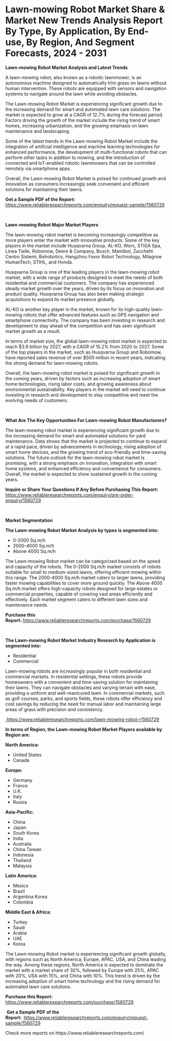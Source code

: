 <p><h1>Lawn-mowing Robot Market Share & Market New Trends Analysis Report By Type, By Application, By End-use, By Region, And Segment Forecasts, 2024 - 2031</h1></p><p><strong>Lawn-mowing Robot Market Analysis and Latest Trends</strong></p>
<p><p>A lawn-mowing robot, also known as a robotic lawnmower, is an autonomous machine designed to automatically trim grass on lawns without human intervention. These robots are equipped with sensors and navigation systems to navigate around the lawn while avoiding obstacles.</p><p>The Lawn-mowing Robot Market is experiencing significant growth due to the increasing demand for smart and automated lawn care solutions. The market is expected to grow at a CAGR of 12.7% during the forecast period. Factors driving the growth of the market include the rising trend of smart homes, increasing urbanization, and the growing emphasis on lawn maintenance and landscaping.</p><p>Some of the latest trends in the Lawn-mowing Robot Market include the integration of artificial intelligence and machine learning technologies for enhanced performance, the development of multi-functional robots that can perform other tasks in addition to mowing, and the introduction of connected and IoT-enabled robotic lawnmowers that can be controlled remotely via smartphone apps.</p><p>Overall, the Lawn-mowing Robot Market is poised for continued growth and innovation as consumers increasingly seek convenient and efficient solutions for maintaining their lawns.</p></p>
<p><strong>Get a Sample PDF of the Report:&nbsp;</strong> <a href="https://www.reliableresearchreports.com/enquiry/request-sample/1560729">https://www.reliableresearchreports.com/enquiry/request-sample/1560729</a></p>
<p>&nbsp;</p>
<p><strong>Lawn-mowing Robot Major Market Players</strong></p>
<p><p>The lawn-mowing robot market is becoming increasingly competitive as more players enter the market with innovative products. Some of the key players in the market include Husqvarna Group, AL-KO, Worx, STIGA Spa, Linea Tielle, Robomow, Deere & Company, Bosch, Mamibot, Zucchetti Centro Sistemi, Belrobotics, Hangzhou Favor Robot Technology, Milagrow HumanTech, STIHL, and Honda.</p><p>Husqvarna Group is one of the leading players in the lawn-mowing robot market, with a wide range of products designed to meet the needs of both residential and commercial customers. The company has experienced steady market growth over the years, driven by its focus on innovation and product quality. Husqvarna Group has also been making strategic acquisitions to expand its market presence globally.</p><p>AL-KO is another key player in the market, known for its high-quality lawn-mowing robots that offer advanced features such as GPS navigation and smartphone connectivity. The company has been investing in research and development to stay ahead of the competition and has seen significant market growth as a result.</p><p>In terms of market size, the global lawn-mowing robot market is expected to reach $3.9 billion by 2027, with a CAGR of 15.2% from 2020 to 2027. Some of the top players in the market, such as Husqvarna Group and Robomow, have reported sales revenue of over $500 million in recent years, indicating the strong demand for lawn-mowing robots.</p><p>Overall, the lawn-mowing robot market is poised for significant growth in the coming years, driven by factors such as increasing adoption of smart home technologies, rising labor costs, and growing awareness about environmental sustainability. Key players in the market will need to continue investing in research and development to stay competitive and meet the evolving needs of customers.</p></p>
<p>&nbsp;</p>
<p><strong>What Are The Key Opportunities For Lawn-mowing Robot Manufacturers?</strong></p>
<p><p>The lawn-mowing robot market is experiencing significant growth due to the increasing demand for smart and automated solutions for yard maintenance. Data shows that the market is projected to continue to expand at a rapid pace, driven by advancements in technology, rising adoption of smart home devices, and the growing trend of eco-friendly and time-saving solutions. The future outlook for the lawn-mowing robot market is promising, with a strong emphasis on innovation, integration with smart home systems, and enhanced efficiency and convenience for consumers. Overall, the market is expected to show sustained growth in the coming years.</p></p>
<p><strong>Inquire or Share Your Questions If Any Before Purchasing This Report:</strong> <a href="https://www.reliableresearchreports.com/enquiry/pre-order-enquiry/1560729">https://www.reliableresearchreports.com/enquiry/pre-order-enquiry/1560729</a></p>
<p>&nbsp;</p>
<p><strong>Market Segmentation</strong></p>
<p><strong>The Lawn-mowing Robot Market Analysis by types is segmented into:</strong></p>
<p><ul><li>0-2000 Sq.m/h</li><li>2000-4000 Sq.m/h</li><li>Above 4000 Sq.m/h</li></ul></p>
<p><p>The Lawn-mowing Robot market can be categorized based on the speed and capacity of the robots. The 0-2000 Sq.m/h market consists of robots suitable for small to medium-sized lawns, offering efficient mowing within this range. The 2000-4000 Sq.m/h market caters to larger lawns, providing faster mowing capabilities to cover more ground quickly. The Above 4000 Sq.m/h market offers high-capacity robots designed for large estates or commercial properties, capable of covering vast areas efficiently and effectively. Each market segment caters to different lawn sizes and maintenance needs.</p></p>
<p><strong>Purchase this Report:&nbsp;</strong><a href="https://www.reliableresearchreports.com/purchase/1560729">https://www.reliableresearchreports.com/purchase/1560729</a></p>
<p>&nbsp;</p>
<p><strong>The Lawn-mowing Robot Market Industry Research by Application is segmented into:</strong></p>
<p><ul><li>Residential</li><li>Commercial</li></ul></p>
<p><p>Lawn-mowing robots are increasingly popular in both residential and commercial markets. In residential settings, these robots provide homeowners with a convenient and time-saving solution for maintaining their lawns. They can navigate obstacles and varying terrain with ease, providing a uniform and well-manicured lawn. In commercial markets, such as golf courses, parks, and sports fields, these robots offer efficiency and cost savings by reducing the need for manual labor and maintaining large areas of grass with precision and consistency.</p></p>
<p><a href="https://www.reliableresearchreports.com/lawn-mowing-robot-r1560729">&nbsp;https://www.reliableresearchreports.com/lawn-mowing-robot-r1560729</a></p>
<p><strong>In terms of Region, the Lawn-mowing Robot Market Players available by Region are:</strong></p>
<p>
    <p> <strong> North America: </strong>
        <ul>
            <li>United States</li>
            <li>Canada</li>
        </ul>
        </p> 
    <p> <strong> Europe: </strong>
        <ul>
            <li>Germany</li>
            <li>France</li>
            <li>U.K.</li>
            <li>Italy</li>
            <li>Russia</li>
        </ul>
        </p> 
    <p> <strong> Asia-Pacific: </strong>
        <ul>
            <li>China</li>
            <li>Japan</li>
            <li>South Korea</li>
            <li>India</li>
            <li>Australia</li>
            <li>China Taiwan</li>
            <li>Indonesia</li>
            <li>Thailand</li>
            <li>Malaysia</li>
        </ul>
        </p> 
    <p> <strong> Latin America: </strong>
        <ul>
            <li>Mexico</li>
            <li>Brazil</li>
            <li>Argentina Korea</li>
            <li>Colombia</li>
        </ul>
        </p> 
    <p> <strong> Middle East & Africa: </strong>
        <ul>
            <li>Turkey</li>
            <li>Saudi</li>
            <li>Arabia</li>
            <li>UAE</li>
            <li>Korea</li>
        </ul>
    </p>
    </p>
<p><p>The Lawn-mowing Robot market is experiencing significant growth globally, with regions such as North America, Europe, APAC, USA, and China leading the way. Among these regions, North America is expected to dominate the market with a market share of 30%, followed by Europe with 25%, APAC with 20%, USA with 15%, and China with 10%. This trend is driven by the increasing adoption of smart home technology and the rising demand for automated lawn care solutions.</p></p>
<p><strong>Purchase this Report: </strong><a href="https://www.reliableresearchreports.com/purchase/1560729">https://www.reliableresearchreports.com/purchase/1560729</a></p>
<p>&nbsp;<strong>Get a Sample PDF of the Report:&nbsp;&nbsp;</strong><a href="https://www.reliableresearchreports.com/enquiry/request-sample/1560729">https://www.reliableresearchreports.com/enquiry/request-sample/1560729</a></p>
<p><strong></strong></p>
<p>Check more reports on https://www.reliableresearchreports.com/</p>